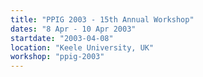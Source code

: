 ```yaml
---
title: "PPIG 2003 - 15th Annual Workshop"
dates: "8 Apr - 10 Apr 2003"
startdate: "2003-04-08"
location: "Keele University, UK"
workshop: "ppig-2003"
---
```


